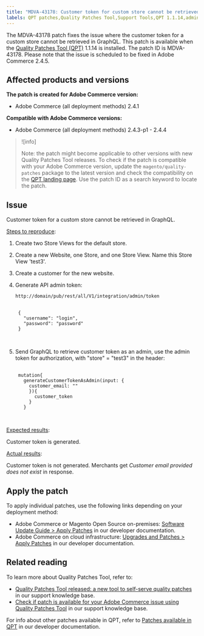 ```yaml
---
title: "MDVA-43178: Customer token for custom store cannot be retrieved in GraphQL"
labels: QPT patches,Quality Patches Tool,Support Tools,QPT 1.1.14,admin,GraphQL,custom store,customer token,Magento,Adobe Commerce,cloud infrastructure,on-premises,2.4.3,2.4.3-p1,2.4.4
---
```


The MDVA-43178 patch fixes the issue where the customer token for a custom store cannot be retrieved in GraphQL. This patch is available when the [Quality Patches Tool (QPT)](https://support.magento.com/hc/en-us/articles/360047139492) 1.1.14 is installed. The patch ID is MDVA-43178. Please note that the issue is scheduled to be fixed in Adobe Commerce 2.4.5.

## Affected products and versions

**The patch is created for Adobe Commerce version:**

* Adobe Commerce (all deployment methods) 2.4.1

**Compatible with Adobe Commerce versions:**

* Adobe Commerce (all deployment methods) 2.4.3-p1 - 2.4.4

>![info]
>
>Note: the patch might become applicable to other versions with new Quality Patches Tool releases. To check if the patch is compatible with your Adobe Commerce version, update the `magento/quality-patches` package to the latest version and check the compatibility on the [QPT landing page](https://devdocs.magento.com/quality-patches/tool.html#patch-grid). Use the patch ID as a search keyword to locate the patch.

## Issue

Customer token for a custom store cannot be retrieved in GraphQL.

<ins>Steps to reproduce</ins>:

1. Create two Store Views for the default store.
1. Create a new Website, one Store, and one Store View. Name this Store View 'test3'.
1. Create a customer for the new website.
1. Generate API admin token:

    `http://domain/pub/rest/all/V1/integration/admin/token`

    <pre>
    <code class="language-graphql">
    {
      "username": "login",
      "password": "password"
    }
    </code>
    </pre>

1. Send GraphQL to retrieve customer token as an admin, use the admin token for authorization, with "store" = "test3" in the header:

    <pre>
    <code class="language-graphql">
    mutation{
      generateCustomerTokenAsAdmin(input: {
        customer_email: "<customer_email>"
        }){
          customer_token
        }
      }
      </code>
      </pre>

<ins>Expected results</ins>:

Customer token is generated.

<ins>Actual results</ins>:

Customer token is not generated. Merchants get *Customer email provided does not exist* in response.

## Apply the patch

To apply individual patches, use the following links depending on your deployment method:

* Adobe Commerce or Magento Open Source on-premises: [Software Update Guide > Apply Patches](https://devdocs.magento.com/guides/v2.4/comp-mgr/patching/mqp.html) in our developer documentation.
* Adobe Commerce on cloud infrastructure: [Upgrades and Patches > Apply Patches](https://devdocs.magento.com/cloud/project/project-patch.html) in our developer documentation.

## Related reading

To learn more about Quality Patches Tool, refer to:

* [Quality Patches Tool released: a new tool to self-serve quality patches](https://support.magento.com/hc/en-us/articles/360047139492) in our support knowledge base.
* [Check if patch is available for your Adobe Commerce issue using Quality Patches Tool](https://support.magento.com/hc/en-us/articles/360047125252) in our support knowledge base.

For info about other patches available in QPT, refer to [Patches available in QPT](https://devdocs.magento.com/quality-patches/tool.html#patch-grid) in our developer documentation.
